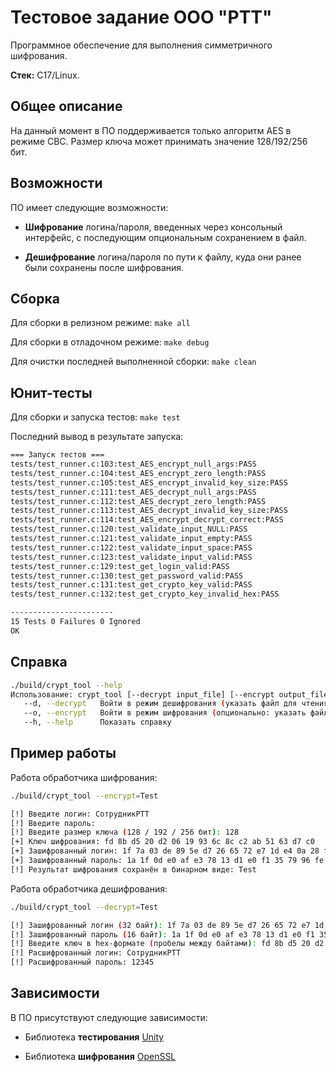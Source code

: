 # Тестовое задание ООО "РТТ"

Программное обеспечение для выполнения симметричного шифрования.

**Стек:** C17/Linux.

## Общее описание

На данный момент в ПО поддерживается только алгоритм AES в режиме CBC. Размер ключа может принимать значение 128/192/256 бит.

## Возможности

ПО имеет следующие возможности:

* **Шифрование** логина/пароля, введенных через консольный интерфейс, с последующим опциональным сохранением в файл.

* **Дешифрование** логина/пароля по пути к файлу, куда они ранее были сохранены после шифрования.

## Сборка

Для сборки в релизном режиме: `make all`

Для сборки в отладочном режиме: `make debug`

Для очистки последней выполненной сборки: `make clean`

## Юнит-тесты

Для сборки и запуска тестов: `make test`

Последний вывод в результате запуска:

```bash
=== Запуск тестов ===
tests/test_runner.c:103:test_AES_encrypt_null_args:PASS
tests/test_runner.c:104:test_AES_encrypt_zero_length:PASS
tests/test_runner.c:105:test_AES_encrypt_invalid_key_size:PASS
tests/test_runner.c:111:test_AES_decrypt_null_args:PASS
tests/test_runner.c:112:test_AES_decrypt_zero_length:PASS
tests/test_runner.c:113:test_AES_decrypt_invalid_key_size:PASS
tests/test_runner.c:114:test_AES_encrypt_decrypt_correct:PASS
tests/test_runner.c:120:test_validate_input_NULL:PASS
tests/test_runner.c:121:test_validate_input_empty:PASS
tests/test_runner.c:122:test_validate_input_space:PASS
tests/test_runner.c:123:test_validate_input_valid:PASS
tests/test_runner.c:129:test_get_login_valid:PASS
tests/test_runner.c:130:test_get_password_valid:PASS
tests/test_runner.c:131:test_get_crypto_key_valid:PASS
tests/test_runner.c:132:test_get_crypto_key_invalid_hex:PASS

-----------------------
15 Tests 0 Failures 0 Ignored 
OK
```

## Справка

```bash
./build/crypt_tool --help                                                                 ✔ 
Использование: crypt_tool [--decrypt input_file] [--encrypt output_file] [--help]
   --d, --decrypt   Войти в режим дешифрования (указать файл для чтения)
   --o, --encrypt   Войти в режим шифрования (опционально: указать файл для записи)
   --h, --help      Показать справку
```

## Пример работы

Работа обработчика шифрования:

```bash
./build/crypt_tool --encrypt=Test

[!] Введите логин: СотрудникРТТ
[!] Введите пароль: 
[!] Введите размер ключа (128 / 192 / 256 бит): 128
[+] Ключ шифрования: fd 8b d5 20 d2 06 19 93 6c 8c c2 ab 51 63 d7 c0
[+] Зашифрованный логин: 1f 7a 03 de 89 5e d7 26 65 72 e7 1d e4 0a 28 fb fc 86 35 f2 2a 66 5f 24 88 fe 7c c4 4d 15 41 af
[+] Зашифрованный пароль: 1a 1f 0d e0 af e3 78 13 d1 e0 f1 35 79 96 fe ff
[!] Результат шифрования сохранён в бинарном виде: Test
```

Работа обработчика дешифрования:

```bash
./build/crypt_tool --decrypt=Test

[!] Зашифрованный логин (32 байт): 1f 7a 03 de 89 5e d7 26 65 72 e7 1d e4 0a 28 fb fc 86 35 f2 2a 66 5f 24 88 fe 7c c4 4d 15 41 af
[!] Зашифрованный пароль (16 байт): 1a 1f 0d e0 af e3 78 13 d1 e0 f1 35 79 96 fe ff
[!] Введите ключ в hex-формате (пробелы между байтами): fd 8b d5 20 d2 06 19 93 6c 8c c2 ab 51 63 d7 c0
[!] Расшифрованный логин: СотрудникРТТ
[!] Расшифрованный пароль: 12345
```

## Зависимости

В ПО присутствуют следующие зависимости:

* Библиотека **тестирования** [Unity](https://github.com/ThrowTheSwitch/Unity)

* Библиотека **шифрования** [OpenSSL](https://github.com/openssl/openssl)
